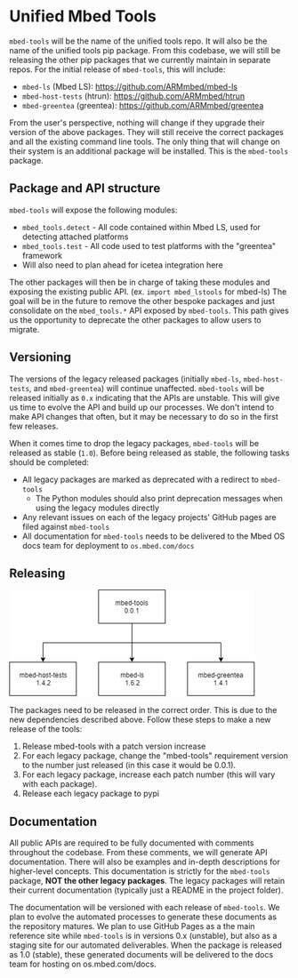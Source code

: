 # Unified Mbed Tools

`mbed-tools` will be the name of the unified tools repo. It will also be the name of the unified tools pip package.
From this codebase, we will still be releasing the other pip packages that we currently maintain in separate repos.
For the initial release of `mbed-tools`, this will include:

- `mbed-ls` (Mbed LS): https://github.com/ARMmbed/mbed-ls
- `mbed-host-tests` (htrun): https://github.com/ARMmbed/htrun
- `mbed-greentea` (greentea): https://github.com/ARMmbed/greentea

From the user's perspective, nothing will change if they upgrade their version of the above packages.
They will still receive the correct packages and all the existing command line tools.
The only thing that will change on their system is an additional package will be installed. This is the `mbed-tools` package.


## Package and API structure

`mbed-tools` will expose the following modules:

- `mbed_tools.detect` - All code contained within Mbed LS, used for detecting attached platforms
- `mbed_tools.test` - All code used to test platforms with the "greentea" framework
 - Will also need to plan ahead for icetea integration here

The other packages will then be in charge of taking these modules and exposing the existing public API. (ex. `import mbed_lstools` for mbed-ls)
The goal will be in the future to remove the other bespoke packages and just consolidate on the `mbed_tools.*` API exposed by `mbed-tools`.
This path gives us the opportunity to deprecate the other packages to allow users to migrate.

## Versioning

The versions of the legacy released packages (initially `mbed-ls`, `mbed-host-tests`, and `mbed-greentea`) will continue unaffected.
`mbed-tools` will be released initially as `0.x` indicating that the APIs are unstable. This will give us time to evolve the API and build up our
processes. We don't intend to make API changes that often, but it may be necessary to do so in the first few releases.

When it comes time to drop the legacy packages, `mbed-tools` will be released as stable (`1.0`). Before being released as stable, the following tasks should
be completed:

- All legacy packages are marked as deprecated with a redirect to `mbed-tools`
  - The Python modules should also print deprecation messages when using the legacy modules directly
- Any relevant issues on each of the legacy projects' GitHub pages are filed against `mbed-tools`
- All documentation for `mbed-tools` needs to be delivered to the Mbed OS docs team for deployment to `os.mbed.com/docs`

## Releasing

![Release versioning](package_versioning.png)

The packages need to be released in the correct order. This is due to the new dependencies described above. Follow these steps to make a new release of the tools:

1. Release mbed-tools with a patch version increase
2. For each legacy package, change the "mbed-tools" requirement version to the number just released (in this case it would be 0.0.1).
3. For each legacy package, increase each patch number (this will vary with each package).
4. Release each legacy package to pypi

## Documentation

All public APIs are required to be fully documented with comments throughout the codebase. From these comments,
we will generate API documentation. There will also be examples and in-depth descriptions for higher-level concepts.
This documentation is strictly for the `mbed-tools` package, **NOT the other legacy packages**. The legacy packages will
retain their current documentation (typically just a README in the project folder).

The documentation will be versioned with each release of `mbed-tools`. We plan to evolve the automated processes to generate
these documents as the repository matures. We plan to use GitHub Pages as a the main reference site while `mbed-tools` is in versions 0.x (unstable), but also as a staging site for our automated deliverables. When the package is released as 1.0 (stable), these generated documents will be delivered to the docs team for hosting on os.mbed.com/docs.
